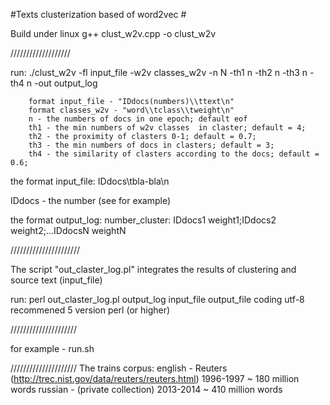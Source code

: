 #Texts clusterization based of word2vec #

Build under linux 
g++ clust_w2v.cpp -o clust_w2v

///////////////////

run:
./clust_w2v -fl input_file -w2v classes_w2v -n N -th1 n -th2 n -th3 n -th4 n -out output_log

		format input_file - "IDdocs(numbers)\\ttext\n"		
		format classes_w2v - "word\\tclass\\tweight\n"		
		n - the numbers of docs in one epoch; default eof		
		th1 - the min numbers of w2v classes  in claster; default = 4;		
		th2 - the proximity of clasters 0-1; default = 0.7;		
		th3 - the min numbers of docs in clasters; default = 3;		
		th4 - the similarity of clasters according to the docs; default = 0.6; 

the format input_file:
	IDdocs\tbla-bla\n
	
IDdocs - the number
(see for example)
 
the format output_log:
number_cluster: IDdocs1 weight1;IDdocs2 weight2;...IDdocsN weightN

//////////////////////

The script "out_claster_log.pl"  integrates the results of clustering and source text (input_file)

run:
perl out_claster_log.pl output_log input_file output_file
coding utf-8
recommened 5 version perl (or higher)

/////////////////////

for example - run.sh 

/////////////////////
The trains corpus:
english - Reuters  (http://trec.nist.gov/data/reuters/reuters.html) 1996-1997 ~ 180 million words
russian - (private collection) 2013-2014 ~ 410 million words

